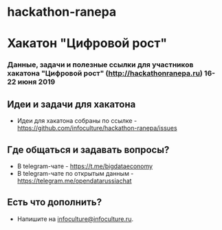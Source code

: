 # hackathon-ranepa
# Хакатон "Цифровой рост"

### Данные, задачи и полезные ссылки для участников хакатона "Цифровой рост" (http://hackathonranepa.ru) 16-22 июня 2019
## Идеи и задачи для хакатона

* Идеи для хакатона собраны по ссылке - https://github.com/infoculture/hackathon-ranepa/issues

## Где общаться и задавать вопросы?

* В telegram-чате - https://t.me/bigdataeconomy
* В telegram-чате по открытым данным - https://telegram.me/opendatarussiachat

## Есть что дополнить?

* Напишите на infoculture@infoculture.ru.
